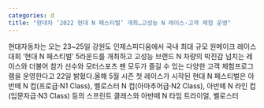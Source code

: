 ```yaml
---
categories: d
title: "현대차 ‘2022 현대 N 페스티벌’ 개최…고성능 N 레이스·고객 체험 운영"
---
```

현대자동차는 오는 23~25일 강원도 인제스피디움에서 국내 최대 규모 원메이크 레이스 대회 ‘현대 N 페스티벌’ 5라운드를 개최하고 고성능 브랜드 N 차량의 박진감 넘치는 레이스와 더불어 참가 선수와 모터스포츠 팬 모두가 즐길 수 있는 다양한 고객 체험프로그램을 운영한다고 22일 밝혔다.올해 5월 시즌 첫 레이스가 시작된 현대 N 페스티벌은 아반떼 N 컵(프로급·N1 Class), 벨로스터 N 컵(아마추어급·N2 Class), 아반떼 N 라인 컵(입문자급·N3 Class) 등의 스프린트 클래스와 아반떼 N 타임 트라이얼, 벨로스터